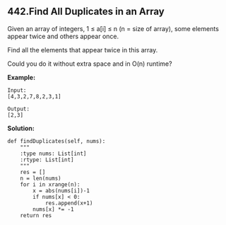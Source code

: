 ## 442.Find All Duplicates in an Array

Given an array of integers, 1 ≤ a[i] ≤ n (n = size of array), some elements appear twice and others appear once.

Find all the elements that appear twice in this array.

Could you do it without extra space and in O(n) runtime?

**Example:**

    Input:
    [4,3,2,7,8,2,3,1]

    Output:
    [2,3]

**Solution:**

    def findDuplicates(self, nums):
        """
        :type nums: List[int]
        :rtype: List[int]
        """
        res = []
        n = len(nums)
        for i in xrange(n):
            x = abs(nums[i])-1
            if nums[x] < 0:
                res.append(x+1)
            nums[x] *= -1
        return res